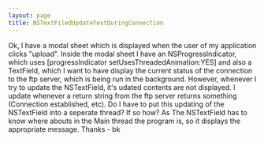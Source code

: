 ```yaml
---
layout: page
title: NSTextFiledUpdateTextDuringConnection
---
```


Ok, I have a modal sheet which is displayed when the user of my application clicks "upload". Inside the modal sheet I have an NSProgressIndicator, which uses [progressIndicator setUsesThreadedAnimation:YES] and also a TextField, which I want to have display the current status of the connection to the ftp server, which is being run in the background. However, whenever I try to update the NSTextField, it's udated contents are not displayed. I update whenever a return string from the ftp server returns something (Connection established, etc). Do I have to put this updating of the NSTextField into a seperate thread? If so how? As The NSTextField has to know where abouts in the Main thread the program is, so it displays the appropriate message. Thanks - bk


